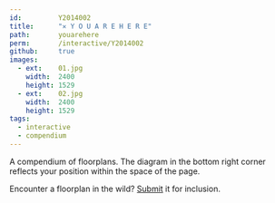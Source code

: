 ```yaml
---
id:         Y2014002
title:      "✕ Y O U A R E H E R E"
path:       youarehere
perm:       /interactive/Y2014002
github:     true
images:     
  - ext:    01.jpg
    width:  2400
    height: 1529
  - ext:    02.jpg
    width:  2400
    height: 1529
tags:
  - interactive
  - compendium
---
```

 A compendium of floorplans. The diagram in the bottom right corner reflects your position within the space of the page. 

 Encounter a floorplan in the wild? [Submit](mailto:emily.c.fuhrman@gmail.com) it for inclusion.